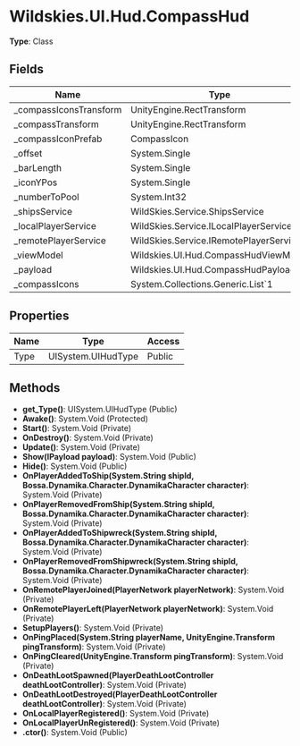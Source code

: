 ﻿# Wildskies.UI.Hud.CompassHud

**Type**: Class

## Fields

| Name | Type | Access |
|------|------|--------|
| _compassIconsTransform | UnityEngine.RectTransform | Private |
| _compassTransform | UnityEngine.RectTransform | Private |
| _compassIconPrefab | CompassIcon | Private |
| _offset | System.Single | Private |
| _barLength | System.Single | Private |
| _iconYPos | System.Single | Private |
| _numberToPool | System.Int32 | Private |
| _shipsService | WildSkies.Service.ShipsService | Private |
| _localPlayerService | WildSkies.Service.ILocalPlayerService | Private |
| _remotePlayerService | WildSkies.Service.IRemotePlayerService | Private |
| _viewModel | Wildskies.UI.Hud.CompassHudViewModel | Private |
| _payload | Wildskies.UI.Hud.CompassHudPayload | Private |
| _compassIcons | System.Collections.Generic.List`1<CompassIcon> | Private |

## Properties

| Name | Type | Access |
|------|------|--------|
| Type | UISystem.UIHudType | Public |

## Methods

- **get_Type()**: UISystem.UIHudType (Public)
- **Awake()**: System.Void (Protected)
- **Start()**: System.Void (Private)
- **OnDestroy()**: System.Void (Private)
- **Update()**: System.Void (Private)
- **Show(IPayload payload)**: System.Void (Public)
- **Hide()**: System.Void (Public)
- **OnPlayerAddedToShip(System.String shipId, Bossa.Dynamika.Character.DynamikaCharacter character)**: System.Void (Private)
- **OnPlayerRemovedFromShip(System.String shipId, Bossa.Dynamika.Character.DynamikaCharacter character)**: System.Void (Private)
- **OnPlayerAddedToShipwreck(System.String shipId, Bossa.Dynamika.Character.DynamikaCharacter character)**: System.Void (Private)
- **OnPlayerRemovedFromShipwreck(System.String shipId, Bossa.Dynamika.Character.DynamikaCharacter character)**: System.Void (Private)
- **OnRemotePlayerJoined(PlayerNetwork playerNetwork)**: System.Void (Private)
- **OnRemotePlayerLeft(PlayerNetwork playerNetwork)**: System.Void (Private)
- **SetupPlayers()**: System.Void (Private)
- **OnPingPlaced(System.String playerName, UnityEngine.Transform pingTransform)**: System.Void (Private)
- **OnPingCleared(UnityEngine.Transform pingTransform)**: System.Void (Private)
- **OnDeathLootSpawned(PlayerDeathLootController deathLootController)**: System.Void (Private)
- **OnDeathLootDestroyed(PlayerDeathLootController deathLootController)**: System.Void (Private)
- **OnLocalPlayerRegistered()**: System.Void (Private)
- **OnLocalPlayerUnRegistered()**: System.Void (Private)
- **.ctor()**: System.Void (Public)

